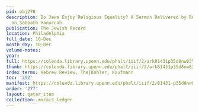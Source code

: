 ```yaml
---
pid: obj278
description: Do Jews Enjoy Religious Equality? A Sermon Delivered by Rev. S. Morais
  on Sabbath Hanuccah.
publication: The Jewish Record
location: Philadelphia
full_date: 10-Dec
month_day: 10-Dec
volume-notes:
year:
full: https://colenda.library.upenn.edu/phalt/iiif/2/ark81431p35d8nw83%2FSHA256E-s7957767--49da9fb607b37f5d19080b5c2a9662c1430190db271f573bb69a19745b3a918c.jpeg/full/3500,/0/default.jpg
thumb: https://colenda.library.upenn.edu/phalt/iiif/2/ark81431p35d8nw83%2FSHA256E-s7957767--49da9fb607b37f5d19080b5c2a9662c1430190db271f573bb69a19745b3a918c.jpeg/full/!200,200/0/default.jpg
index_terms: Hebrew Review, The|Kohler, Kaufmann
toc: '292'
manifest: https://colenda.library.upenn.edu/phalt/iiif/2/81431-p35d8nw83/manifest
order: '277'
layout: qatar_item
collection: morais_ledger
---
```

